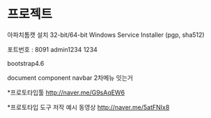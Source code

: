 # 프로젝트
아파치톰캣 설치
32-bit/64-bit Windows Service Installer (pgp, sha512)

포트번호 : 8091
admin1234 1234

bootstrap4.6

document
component
navbar
2차메뉴 잇는거

*프로토타입툴
http://naver.me/G9sAqEW6 

*프로토타입 도구 저작 예시 동영상
http://naver.me/5atFNIx8 